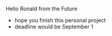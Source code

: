 Hello Ronald from the Future
- hope you finish this personal project
- deadline would be September 1

